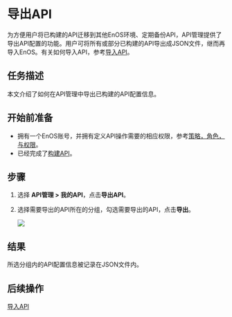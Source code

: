 # 导出API

为方便用户将已构建的API迁移到其他EnOS环境、定期备份API，API管理提供了导出API配置的功能。用户可将所有或部分已构建的API导出成JSON文件，继而再导入EnOS。有关如何导入API，参考[导入API](importing_api)。


## 任务描述

本文介绍了如何在API管理中导出已构建的API配置信息。

## 开始前准备

- 拥有一个EnOS账号，并拥有定义API操作需要的相应权限，参考[策略，角色，与权限](/docs/enos/zh_CN/latest/iam/concept/access_policy.html)。
- 已经完成了[构建API](creating_api)。


## 步骤

1. 选择 **API管理 > 我的API**，点击**导出API**。

2. 选择需要导出的API所在的分组，勾选需要导出的API，点击**导出**。
   
   ![](media/ex_choose.png)


## 结果

所选分组内的API配置信息被记录在JSON文件内。



## 后续操作

[导入API](importing_api)